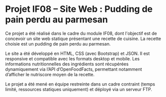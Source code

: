 # Projet IF08 – Site Web : Pudding de pain perdu au parmesan
Ce projet a été réalisé dans le cadre du module IF08, dont l'objectif est de concevoir un site web statique présentant une recette de cuisine. La recette choisie est un pudding de pain perdu au parmesan.

Le site a été développé en HTML, CSS (avec Bootstrap) et JSON. Il est responsive et compatible avec les formats desktop et mobile. Les informations nutritionnelles des ingrédients sont récupérées dynamiquement via l’API d’OpenFoodFacts, permettant notamment d’afficher le nutriscore moyen de la recette.

Le projet a été mené en équipe restreinte dans un cadre contraint (temps limité, ressources statiques uniquement) et déployé via un serveur FTP.

